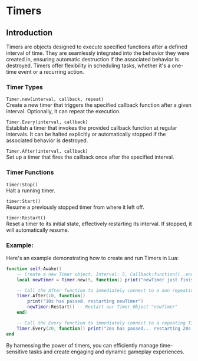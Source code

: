 # **Timers**

## **Introduction**
Timers are objects designed to execute specified functions after a defined interval of time. They are seamlessly integrated into the behavior they were created in, ensuring automatic destruction if the associated behavior is destroyed. Timers offer flexibility in scheduling tasks, whether it's a one-time event or a recurring action.



### **Timer Types**

`Timer.new(interval, callback, repeat)`  
Create a new timer that triggers the specified callback function after a given interval. Optionally, it can repeat the execution.

`Timer.Every(interval, callback)`  
Establish a timer that invokes the provided callback function at regular intervals. It can be halted explicitly or automatically stopped if the associated behavior is destroyed.

`Timer.After(interval, callback)`  
Set up a timer that fires the callback once after the specified interval.


### **Timer Functions**

`timer:Stop()`  
Halt a running timer.

`timer:Start()`  
Resume a previously stopped timer from where it left off.

`timer:Restart()`  
Reset a timer to its initial state, effectively restarting its interval. If stopped, it will automatically resume.

### Example:

Here's an example demonstrating how to create and run Timers in Lua:
```lua
function self:Awake()
    -- Create a new Timer object. Interval: 5, Callback:function()..end, Repeating: false
    local newTimer = Timer.new(5, function() print("newTimer just finished") end, false)

    -- Call the After function to immediately connect to a non repeating Timer
    Timer.After(10, function() 
        print("10s has passed. restarting newTimer") 
        newTimer:Restart() -- Restart our Timer Object "newTimer"
    end)

    -- Call the Every function to immediately connect to a repeating Timer
    Timer.Every(20, function() print("20s has passed... restarting 20s timer...") end)
end
```

By harnessing the power of timers, you can efficiently manage time-sensitive tasks and create engaging and dynamic gameplay experiences.
